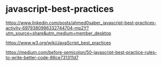 # javascript-best-practices

https://www.linkedin.com/posts/ahmed0saber_javascript-best-practices-activity-6979380996332744704-mp2Y?utm_source=share&utm_medium=member_desktop

https://www.w3.org/wiki/JavaScript_best_practices

https://medium.com/before-semicolon/50-javascript-best-practice-rules-to-write-better-code-86ce731311d7

